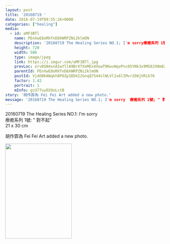 ```yaml
---
layout: post
title: '20160719 ' 
date: 2016-07-19T09:55:26+0000 
categories: ["healing"] 
media:
  - id: aMF3BTl
    name: PEnXwE8oMXfnD8XWRPZNi2klmON
    description: '20160719 The Healing Series NO.1; I'm sorry療癒系列 1號; " 對不起"21 x 30 cm'   
    height: 720
    width: 506
    type: image/jpeg
    link: https://i.imgur.com/aMF3BTl.jpg
    prevLoc: orv8GN4xnAIwYllA9BrXTXoMEx4XowT9KwvWqvPnc05YNk3x9MS8JX0m8Z8BIzwkGY3qmnFry1M9Rp0QsAzg1VnEYmUKomYEmlp8fyQ2RqN7qkfNBn4ZWKByTkGNZ0xB8jUyBGgn3P9nsr6pKVvxllcK0xxYVpR7s7qME7lB2JiEKKNk2GMZC6MEX33j5Rh1OY0kxXNQTjEQQxRX1oiDg8V1BzV1T5W8RMRX1KfNplzP2NBNuPQKmxoDmkU40gP1WnrofjO
    parentId: PEnXwE8oMXfnD8XWRPZNi2klmON
    postId: Vj4O8KANqkh8POZp1DDkI2GnqQ7544slNLVl1x6lIMvr2O8jVRik76
    factor: 1.42
    portrait: 1
    mInfo: gcU77uyO2OoLctB
story: '胡作霏為 Fei Fei Art added a new photo.'  
message: '20160719 The Healing Series NO.1; I'm sorry  療癒系列 1號; " 對不起"  21 x 30 cm'  
---
```


20160719 The Healing Series NO.1: I'm sorry  
療癒系列 1號: " 對不起"  
21 x 30 cm
 
 
[//]: #story:
胡作霏為 Fei Fei Art added a new photo.


[//]: #media:  
<a href="https://i.imgur.com/aMF3BTl.jpg"><img src="https://i.imgur.com/aMF3BTl.jpg" height="300" width="210" /></a> 
 

